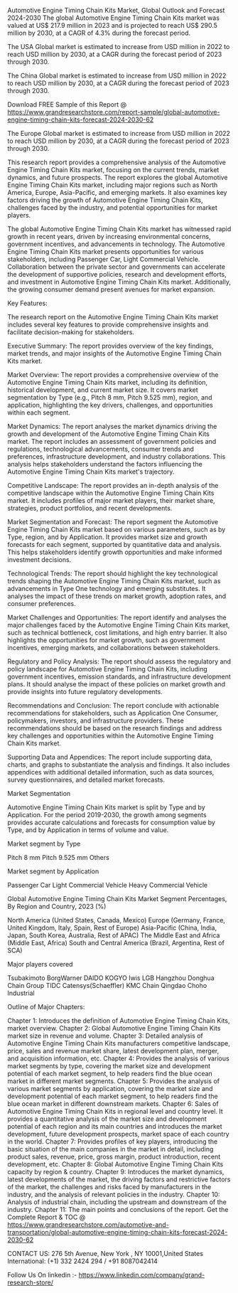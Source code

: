 Automotive Engine Timing Chain Kits Market, Global Outlook and Forecast 2024-2030
The global Automotive Engine Timing Chain Kits market was valued at US$ 217.9 million in 2023 and is projected to reach US$ 290.5 million by 2030, at a CAGR of 4.3% during the forecast period.

The USA Global market is estimated to increase from USD million in 2022 to reach USD million by 2030, at a CAGR during the forecast period of 2023 through 2030.

The China Global market is estimated to increase from USD million in 2022 to reach USD million by 2030, at a CAGR during the forecast period of 2023 through 2030.

Download FREE Sample of this Report @ https://www.grandresearchstore.com/report-sample/global-automotive-engine-timing-chain-kits-forecast-2024-2030-62

The Europe Global market is estimated to increase from USD million in 2022 to reach USD million by 2030, at a CAGR during the forecast period of 2023 through 2030.

This research report provides a comprehensive analysis of the Automotive Engine Timing Chain Kits market, focusing on the current trends, market dynamics, and future prospects. The report explores the global Automotive Engine Timing Chain Kits market, including major regions such as North America, Europe, Asia-Pacific, and emerging markets. It also examines key factors driving the growth of Automotive Engine Timing Chain Kits, challenges faced by the industry, and potential opportunities for market players.

The global Automotive Engine Timing Chain Kits market has witnessed rapid growth in recent years, driven by increasing environmental concerns, government incentives, and advancements in technology. The Automotive Engine Timing Chain Kits market presents opportunities for various stakeholders, including Passenger Car, Light Commercial Vehicle. Collaboration between the private sector and governments can accelerate the development of supportive policies, research and development efforts, and investment in Automotive Engine Timing Chain Kits market. Additionally, the growing consumer demand present avenues for market expansion.

Key Features:

The research report on the Automotive Engine Timing Chain Kits market includes several key features to provide comprehensive insights and facilitate decision-making for stakeholders.

Executive Summary: The report provides overview of the key findings, market trends, and major insights of the Automotive Engine Timing Chain Kits market.

Market Overview: The report provides a comprehensive overview of the Automotive Engine Timing Chain Kits market, including its definition, historical development, and current market size. It covers market segmentation by Type (e.g., Pitch 8 mm, Pitch 9.525 mm), region, and application, highlighting the key drivers, challenges, and opportunities within each segment.

Market Dynamics: The report analyses the market dynamics driving the growth and development of the Automotive Engine Timing Chain Kits market. The report includes an assessment of government policies and regulations, technological advancements, consumer trends and preferences, infrastructure development, and industry collaborations. This analysis helps stakeholders understand the factors influencing the Automotive Engine Timing Chain Kits market's trajectory.

Competitive Landscape: The report provides an in-depth analysis of the competitive landscape within the Automotive Engine Timing Chain Kits market. It includes profiles of major market players, their market share, strategies, product portfolios, and recent developments.

Market Segmentation and Forecast: The report segment the Automotive Engine Timing Chain Kits market based on various parameters, such as by Type, region, and by Application. It provides market size and growth forecasts for each segment, supported by quantitative data and analysis. This helps stakeholders identify growth opportunities and make informed investment decisions.

Technological Trends: The report should highlight the key technological trends shaping the Automotive Engine Timing Chain Kits market, such as advancements in Type One technology and emerging substitutes. It analyses the impact of these trends on market growth, adoption rates, and consumer preferences.

Market Challenges and Opportunities: The report identify and analyses the major challenges faced by the Automotive Engine Timing Chain Kits market, such as technical bottleneck, cost limitations, and high entry barrier. It also highlights the opportunities for market growth, such as government incentives, emerging markets, and collaborations between stakeholders.

Regulatory and Policy Analysis: The report should assess the regulatory and policy landscape for Automotive Engine Timing Chain Kits, including government incentives, emission standards, and infrastructure development plans. It should analyse the impact of these policies on market growth and provide insights into future regulatory developments.

Recommendations and Conclusion: The report conclude with actionable recommendations for stakeholders, such as Application One Consumer, policymakers, investors, and infrastructure providers. These recommendations should be based on the research findings and address key challenges and opportunities within the Automotive Engine Timing Chain Kits market.

Supporting Data and Appendices: The report include supporting data, charts, and graphs to substantiate the analysis and findings. It also includes appendices with additional detailed information, such as data sources, survey questionnaires, and detailed market forecasts.

Market Segmentation

Automotive Engine Timing Chain Kits market is split by Type and by Application. For the period 2019-2030, the growth among segments provides accurate calculations and forecasts for consumption value by Type, and by Application in terms of volume and value.

Market segment by Type

Pitch 8 mm
Pitch 9.525 mm
Others

Market segment by Application

Passenger Car
Light Commercial Vehicle
Heavy Commercial Vehicle

Global Automotive Engine Timing Chain Kits Market Segment Percentages, By Region and Country, 2023 (%)

North America (United States, Canada, Mexico)
Europe (Germany, France, United Kingdom, Italy, Spain, Rest of Europe)
Asia-Pacific (China, India, Japan, South Korea, Australia, Rest of APAC)
The Middle East and Africa (Middle East, Africa)
South and Central America (Brazil, Argentina, Rest of SCA)

Major players covered

Tsubakimoto
BorgWarner
DAIDO KOGYO
Iwis
LGB
Hangzhou Donghua Chain Group
TIDC
Catensys(Schaeffler)
KMC Chain
Qingdao Choho Industrial

Outline of Major Chapters:

Chapter 1: Introduces the definition of Automotive Engine Timing Chain Kits, market overview.
Chapter 2: Global Automotive Engine Timing Chain Kits market size in revenue and volume.
Chapter 3: Detailed analysis of Automotive Engine Timing Chain Kits manufacturers competitive landscape, price, sales and revenue market share, latest development plan, merger, and acquisition information, etc.
Chapter 4: Provides the analysis of various market segments by type, covering the market size and development potential of each market segment, to help readers find the blue ocean market in different market segments.
Chapter 5: Provides the analysis of various market segments by application, covering the market size and development potential of each market segment, to help readers find the blue ocean market in different downstream markets.
Chapter 6: Sales of Automotive Engine Timing Chain Kits in regional level and country level. It provides a quantitative analysis of the market size and development potential of each region and its main countries and introduces the market development, future development prospects, market space of each country in the world.
Chapter 7: Provides profiles of key players, introducing the basic situation of the main companies in the market in detail, including product sales, revenue, price, gross margin, product introduction, recent development, etc.
Chapter 8: Global Automotive Engine Timing Chain Kits capacity by region & country.
Chapter 9: Introduces the market dynamics, latest developments of the market, the driving factors and restrictive factors of the market, the challenges and risks faced by manufacturers in the industry, and the analysis of relevant policies in the industry.
Chapter 10: Analysis of industrial chain, including the upstream and downstream of the industry.
Chapter 11: The main points and conclusions of the report.
Get the Complete Report & TOC @ https://www.grandresearchstore.com/automotive-and-transportation/global-automotive-engine-timing-chain-kits-forecast-2024-2030-62

CONTACT US:
276 5th Avenue, New York , NY 10001,United States
International: (+1) 332 2424 294 / +91 8087042414

Follow Us On linkedin :- https://www.linkedin.com/company/grand-research-store/
